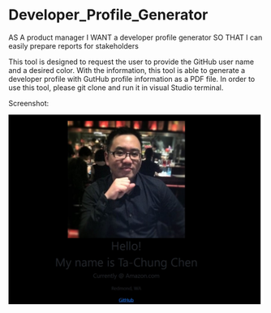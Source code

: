 # Developer_Profile_Generator

AS A product manager
I WANT a developer profile generator
SO THAT I can easily prepare reports for stakeholders

This tool is designed to request the user to provide the GitHub user name and a desired color.
With the information, this tool is able to generate a developer profile with GutHub profile information as a PDF file.
In order to use this tool, please git clone and run it in visual Studio terminal.

Screenshot:

![screenshot](./profileGeneratorScreenshot.jpg)


